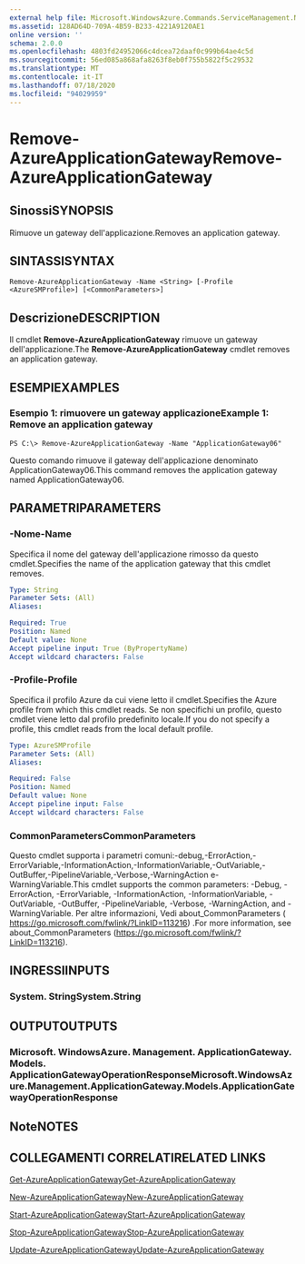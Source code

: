 ```yaml
---
external help file: Microsoft.WindowsAzure.Commands.ServiceManagement.Network.dll-Help.xml
ms.assetid: 128AD64D-709A-4B59-B233-4221A9120AE1
online version: ''
schema: 2.0.0
ms.openlocfilehash: 4803fd24952066c4dcea72daaf0c999b64ae4c5d
ms.sourcegitcommit: 56ed085a868afa8263f8eb0f755b5822f5c29532
ms.translationtype: MT
ms.contentlocale: it-IT
ms.lasthandoff: 07/18/2020
ms.locfileid: "94029959"
---
```

# <span data-ttu-id="3d34a-101">Remove-AzureApplicationGateway</span><span class="sxs-lookup"><span data-stu-id="3d34a-101">Remove-AzureApplicationGateway</span></span>

## <span data-ttu-id="3d34a-102">Sinossi</span><span class="sxs-lookup"><span data-stu-id="3d34a-102">SYNOPSIS</span></span>
<span data-ttu-id="3d34a-103">Rimuove un gateway dell'applicazione.</span><span class="sxs-lookup"><span data-stu-id="3d34a-103">Removes an application gateway.</span></span>

## <span data-ttu-id="3d34a-104">SINTASSI</span><span class="sxs-lookup"><span data-stu-id="3d34a-104">SYNTAX</span></span>

```
Remove-AzureApplicationGateway -Name <String> [-Profile <AzureSMProfile>] [<CommonParameters>]
```

## <span data-ttu-id="3d34a-105">Descrizione</span><span class="sxs-lookup"><span data-stu-id="3d34a-105">DESCRIPTION</span></span>
<span data-ttu-id="3d34a-106">Il cmdlet **Remove-AzureApplicationGateway** rimuove un gateway dell'applicazione.</span><span class="sxs-lookup"><span data-stu-id="3d34a-106">The **Remove-AzureApplicationGateway** cmdlet removes an application gateway.</span></span>

## <span data-ttu-id="3d34a-107">ESEMPI</span><span class="sxs-lookup"><span data-stu-id="3d34a-107">EXAMPLES</span></span>

### <span data-ttu-id="3d34a-108">Esempio 1: rimuovere un gateway applicazione</span><span class="sxs-lookup"><span data-stu-id="3d34a-108">Example 1: Remove an application gateway</span></span>
```
PS C:\> Remove-AzureApplicationGateway -Name "ApplicationGateway06"
```

<span data-ttu-id="3d34a-109">Questo comando rimuove il gateway dell'applicazione denominato ApplicationGateway06.</span><span class="sxs-lookup"><span data-stu-id="3d34a-109">This command removes the application gateway named ApplicationGateway06.</span></span>

## <span data-ttu-id="3d34a-110">PARAMETRI</span><span class="sxs-lookup"><span data-stu-id="3d34a-110">PARAMETERS</span></span>

### <span data-ttu-id="3d34a-111">-Nome</span><span class="sxs-lookup"><span data-stu-id="3d34a-111">-Name</span></span>
<span data-ttu-id="3d34a-112">Specifica il nome del gateway dell'applicazione rimosso da questo cmdlet.</span><span class="sxs-lookup"><span data-stu-id="3d34a-112">Specifies the name of the application gateway that this cmdlet removes.</span></span>

```yaml
Type: String
Parameter Sets: (All)
Aliases: 

Required: True
Position: Named
Default value: None
Accept pipeline input: True (ByPropertyName)
Accept wildcard characters: False
```

### <span data-ttu-id="3d34a-113">-Profile</span><span class="sxs-lookup"><span data-stu-id="3d34a-113">-Profile</span></span>
<span data-ttu-id="3d34a-114">Specifica il profilo Azure da cui viene letto il cmdlet.</span><span class="sxs-lookup"><span data-stu-id="3d34a-114">Specifies the Azure profile from which this cmdlet reads.</span></span> <span data-ttu-id="3d34a-115">Se non specifichi un profilo, questo cmdlet viene letto dal profilo predefinito locale.</span><span class="sxs-lookup"><span data-stu-id="3d34a-115">If you do not specify a profile, this cmdlet reads from the local default profile.</span></span>

```yaml
Type: AzureSMProfile
Parameter Sets: (All)
Aliases: 

Required: False
Position: Named
Default value: None
Accept pipeline input: False
Accept wildcard characters: False
```

### <span data-ttu-id="3d34a-116">CommonParameters</span><span class="sxs-lookup"><span data-stu-id="3d34a-116">CommonParameters</span></span>
<span data-ttu-id="3d34a-117">Questo cmdlet supporta i parametri comuni:-debug,-ErrorAction,-ErrorVariable,-InformationAction,-InformationVariable,-OutVariable,-OutBuffer,-PipelineVariable,-Verbose,-WarningAction e-WarningVariable.</span><span class="sxs-lookup"><span data-stu-id="3d34a-117">This cmdlet supports the common parameters: -Debug, -ErrorAction, -ErrorVariable, -InformationAction, -InformationVariable, -OutVariable, -OutBuffer, -PipelineVariable, -Verbose, -WarningAction, and -WarningVariable.</span></span> <span data-ttu-id="3d34a-118">Per altre informazioni, Vedi about_CommonParameters ( https://go.microsoft.com/fwlink/?LinkID=113216) .</span><span class="sxs-lookup"><span data-stu-id="3d34a-118">For more information, see about_CommonParameters (https://go.microsoft.com/fwlink/?LinkID=113216).</span></span>

## <span data-ttu-id="3d34a-119">INGRESSI</span><span class="sxs-lookup"><span data-stu-id="3d34a-119">INPUTS</span></span>

### <span data-ttu-id="3d34a-120">System. String</span><span class="sxs-lookup"><span data-stu-id="3d34a-120">System.String</span></span>

## <span data-ttu-id="3d34a-121">OUTPUT</span><span class="sxs-lookup"><span data-stu-id="3d34a-121">OUTPUTS</span></span>

### <span data-ttu-id="3d34a-122">Microsoft. WindowsAzure. Management. ApplicationGateway. Models. ApplicationGatewayOperationResponse</span><span class="sxs-lookup"><span data-stu-id="3d34a-122">Microsoft.WindowsAzure.Management.ApplicationGateway.Models.ApplicationGatewayOperationResponse</span></span>

## <span data-ttu-id="3d34a-123">Note</span><span class="sxs-lookup"><span data-stu-id="3d34a-123">NOTES</span></span>

## <span data-ttu-id="3d34a-124">COLLEGAMENTI CORRELATI</span><span class="sxs-lookup"><span data-stu-id="3d34a-124">RELATED LINKS</span></span>

[<span data-ttu-id="3d34a-125">Get-AzureApplicationGateway</span><span class="sxs-lookup"><span data-stu-id="3d34a-125">Get-AzureApplicationGateway</span></span>](./Get-AzureApplicationGateway.md)

[<span data-ttu-id="3d34a-126">New-AzureApplicationGateway</span><span class="sxs-lookup"><span data-stu-id="3d34a-126">New-AzureApplicationGateway</span></span>](./New-AzureApplicationGateway.md)

[<span data-ttu-id="3d34a-127">Start-AzureApplicationGateway</span><span class="sxs-lookup"><span data-stu-id="3d34a-127">Start-AzureApplicationGateway</span></span>](./Start-AzureApplicationGateway.md)

[<span data-ttu-id="3d34a-128">Stop-AzureApplicationGateway</span><span class="sxs-lookup"><span data-stu-id="3d34a-128">Stop-AzureApplicationGateway</span></span>](./Stop-AzureApplicationGateway.md)

[<span data-ttu-id="3d34a-129">Update-AzureApplicationGateway</span><span class="sxs-lookup"><span data-stu-id="3d34a-129">Update-AzureApplicationGateway</span></span>](./Update-AzureApplicationGateway.md)


